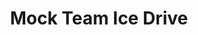 ---
title: Mock Team Ice Drive
redirect_to: https://drive.google.com/drive/folders/1ElYr_5wLomultbsDD1DzHT65Ljcb9Ou6
redirect_from: 
  - /MTIceGDrive
  - /mticegdrive
---